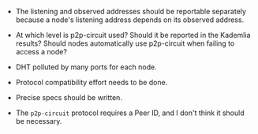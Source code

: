 - The listening and observed addresses should be reportable separately because a node's listening
  address depends on its observed address.

- At which level is p2p-circuit used? Should it be reported in the Kademlia results? Should nodes
  automatically use p2p-circuit when failing to access a node?

- DHT polluted by many ports for each node.

- Protocol compatibility effort needs to be done.

- Precise specs should be written.

- The `p2p-circuit` protocol requires a Peer ID, and I don't think it should be necessary.
